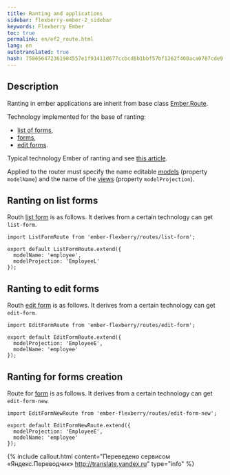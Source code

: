 ```yaml
---
title: Ranting and applications
sidebar: flexberry-ember-2_sidebar
keywords: Flexberry Ember
toc: true
permalink: en/ef2_route.html
lang: en
autotranslated: true
hash: 758656472361984557e1f91411d677ccbcd6b1bbf57bf1262f408aca0787cde9
---
```


## Description

Ranting in ember applications are inherit from base class [Ember.Route](http://emberjs.com/api/classes/Ember.Route.html).

Technology implemented for the base of ranting:

* [list of forms](ef2_forms.html),
* [forms](ef2_forms.html),
* [edit forms](ef2_edit-form.html).

Typical technology Ember of ranting and see [this article](ef2_router.html).

Applied to the router must specify the name editable [models](efd2_model.html) (property `modelName`) and the name of the [views](efd2_model-projection.html) (property `modelProjection`).

## Ranting on list forms
Routh [list form](ef2_forms.html) is as follows. It derives from a certain technology can get `list-form`.

```
import ListFormRoute from 'ember-flexberry/routes/list-form';

export default ListFormRoute.extend({
  modelName: 'employee',
  modelProjection: 'EmployeeL'
});
```

## Ranting to edit forms
Routh [edit form](ef2_edit-form.html) is as follows. It derives from a certain technology can get `edit-form`.

```
import EditFormRoute from 'ember-flexberry/routes/edit-form';

export default EditFormRoute.extend({
  modelProjection: 'EmployeeE',
  modelName: 'employee'
});
```

## Ranting for forms creation
Route for [form](ef2_edit-form.html) is as follows. It derives from a certain technology can get `edit-form-new`.

```
import EditFormNewRoute from 'ember-flexberry/routes/edit-form-new';

export default EditFormNewRoute.extend({
  modelProjection: 'EmployeeE',
  modelName: 'employee'
});
```



{% include callout.html content="Переведено сервисом «Яндекс.Переводчик» <http://translate.yandex.ru>" type="info" %}